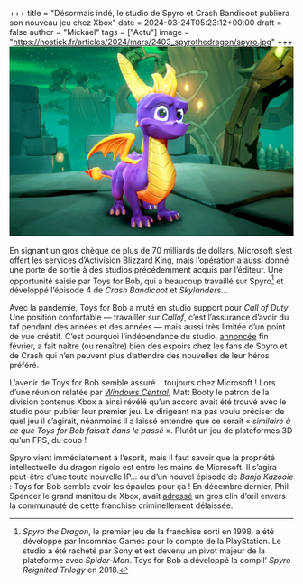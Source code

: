 +++
title = "Désormais indé, le studio de Spyro et Crash Bandicoot publiera son nouveau jeu chez Xbox"
date = 2024-03-24T05:23:12+00:00
draft = false
author = "Mickael"
tags = ["Actu"]
image = "https://nostick.fr/articles/2024/mars/2403_spyrothedragon/spyro.jpg"
+++ 
![Spyro le Dragon](spyro.jpg "Bientôt du neuf pour Spyro ?")

En signant un gros chèque de plus de 70 milliards de dollars, Microsoft s’est offert les services d’Activision Blizzard King, mais l’opération a aussi donné une porte de sortie à des studios précédemment acquis par l’éditeur. Une opportunité saisie par Toys for Bob, qui a beaucoup travaillé sur Spyro[^1] et développé l’épisode 4 de *Crash Bandicoot* et *Skylanders*…

Avec la pandémie, Toys for Bob a muté en studio support pour *Call of Duty*. Une position confortable — travailler sur *Callof*, c’est l’assurance d’avoir du taf pendant des années et des années — mais aussi très limitée d’un point de vue créatif. C’est pourquoi l’indépendance du studio, [annoncée](https://www.toysforbob.com/blog/2024/WereGoingIndie) fin février, a fait naître (ou renaître) bien des espoirs chez les fans de Spyro et de Crash qui n’en peuvent plus d’attendre des nouvelles de leur héros préféré.

L’avenir de Toys for Bob semble assuré… toujours chez Microsoft ! Lors d’une réunion relatée par *[Windows Central](https://www.windowscentral.com/gaming/xbox/exclusive-xbox-has-reached-an-agreement-with-toys-for-bob-for-their-first-independent-game)*, Matt Booty le patron de la division contenus Xbox a ainsi révélé qu’un accord avait été trouvé avec le studio pour publier leur premier jeu. Le dirigeant n’a pas voulu préciser de quel jeu il s’agirait, néanmoins il a laissé entendre que ce serait « *similaire à ce que Toys for Bob faisait dans le passé* ». Plutôt un jeu de plateformes 3D qu’un FPS,  du coup !

Spyro vient immédiatement à l’esprit, mais il faut savoir que la propriété intellectuelle du dragon rigolo est entre les mains de Microsoft. Il s’agira peut-être d’une toute nouvelle IP… ou d’un nouvel épisode de *Banjo Kazooie* : Toys for Bob semble avoir les épaules pour ça ! En décembre dernier, Phil Spencer le grand manitou de Xbox, avait [adressé](https://www.windowscentral.com/gaming/phil-spencer-jez-corden-xbox-interview-2023) un gros clin d’œil envers la communauté de cette franchise criminellement délaissée.

[^1]: *Spyro the Dragon*, le premier jeu de la franchise sorti en 1998, a été développé par Insomniac Games pour le compte de la PlayStation. Le studio a été racheté par Sony et est devenu un pivot majeur de la plateforme avec *Spider-Man*. Toys for Bob a développé la compil’ *Spyro Reignited Trilogy* en 2018.